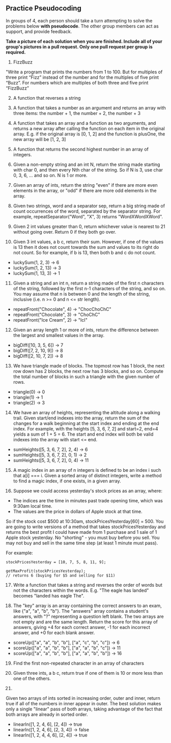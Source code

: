 ## Practice Pseudocoding

In groups of 4, each person should take a turn attempting to solve the problems below **with pseudocode**. The other group members can act as support, and provide feedback.

**Take a picture of each solution when you are finished. Include all of your group's pictures in a pull request. Only one pull request per group is required.**

1. FizzBuzz

  "Write a program that prints the numbers from 1 to 100. But for multiples of three print “Fizz” instead of the number and for the multiples of five print “Buzz”. For numbers which are multiples of both three and five print “FizzBuzz”

2. A function that reverses a string

3. A function that takes a number as an argument and returns an array with three items: the number + 1, the number + 2, the number + 3

4. A function that takes an array and a function as two arguments, and returns a new array after calling the function on each item in the original array. E.g. if the original array is [0, 1, 2] and the function is plusOne, the new array will be [1, 2, 3]

5. A function that returns the second highest number in an array of integers.

6. Given a non-empty string and an int N, return the string made starting with char 0, and then every Nth char of the string. So if N is 3, use char 0, 3, 6, ... and so on. N is 1 or more.

7. Given an array of ints, return the string "even" if there are more even elements in the array, or "odd" if there are more odd elements in the array.

8. Given two strings, word and a separator sep, return a big string made of count occurrences of the word, separated by the separator string. For example, repeatSeparator("Word", "X", 3) returns "WordXWordXWord".

9. Given 2 int values greater than 0, return whichever value is nearest to 21 without going over. Return 0 if they both go over.

10. Given 3 int values, a b c, return their sum. However, if one of the values is 13 then it does not count towards the sum and values to its right do not count. So for example, if b is 13, then both b and c do not count.

  - luckySum(1, 2, 3) -> 6
  - luckySum(1, 2, 13) -> 3
  - luckySum(1, 13, 3) -> 1

11. Given a string and an int n, return a string made of the first n characters of the string, followed by the first n-1 characters of the string, and so on. You may assume that n is between 0 and the length of the string, inclusive (i.e. n >= 0 and n <= str length).

  - repeatFront("Chocolate", 4) -> "ChocChoChC"
  - repeatFront("Chocolate", 3) -> "ChoChC"
  - repeatFront("Ice Cream", 2) -> "IcI"

12. Given an array length 1 or more of ints, return the difference between the largest and smallest values in the array.

  - bigDiff([10, 3, 5, 6]) -> 7
  - bigDiff([7, 2, 10, 9]) -> 8
  - bigDiff([2, 10, 7, 2]) -> 8

13. We have triangle made of blocks. The topmost row has 1 block, the next row down has 2 blocks, the next row has 3 blocks, and so on. Compute the total number of blocks in such a triangle with the given number of rows.

  - triangle(0) -> 0
  - triangle(1) -> 1
  - triangle(2) -> 3

14. We have an array of heights, representing the altitude along a walking trail. Given start/end indexes into the array, return the sum of the changes for a walk beginning at the start index and ending at the end index. For example, with the heights [5, 3, 6, 7, 2] and start=2, end=4 yields a sum of 1 + 5 = 6. The start and end index will both be valid indexes into the array with start <= end.

  - sumHeights([5, 3, 6, 7, 2], 2, 4) -> 6
  - sumHeights([5, 3, 6, 7, 2], 0, 1) -> 2
  - sumHeights([5, 3, 6, 7, 2], 0, 4) -> 11

15. A magic index in an array of n integers is defined to be an index i such that a[i] === i. Given a sorted array of distinct integers, write a method to find a magic index, if one exists, in a given array.

16. Suppose we could access yesterday's stock prices as an array, where:

  - The indices are the time in minutes past trade opening time, which was 9:30am local time.
  - The values are the price in dollars of Apple stock at that time.

  So if the stock cost $500 at 10:30am, stockPricesYesterday[60] = 500. You are going to write versions of a method that takes stockPricesYesterday and returns the best profit I could have made from 1 purchase and 1 sale of 1 Apple stock yesterday. No "shorting" - you must buy before you sell. You may not buy and sell in the same time step (at least 1 minute must pass).

  For example:

  ```
  stockPricesYesterday = [10, 7, 5, 8, 11, 9];

  getMaxProfit(stockPricesYesterday);
  // returns 6 (buying for $5 and selling for $11)
  ```

17. Write a function that takes a string and reverses the order of words but not the characters within the words. E.g. "The eagle has landed" becomes "landed has eagle The".

18. The "key" array is an array containing the correct answers to an exam, like {"a", "a", "b", "b"}. The "answers" array contains a student's answers, with "?" representing a question left blank. The two arrays are not empty and are the same length. Return the score for this array of answers, giving +4 for each correct answer, -1 for each incorrect answer, and +0 for each blank answer.
  - scoreUp(["a", "a", "b", "b"], ["a", "c", "b", "c"]) → 6
  - scoreUp(["a", "a", "b", "b"], ["a", "a", "b", "c"]) → 11
  - scoreUp(["a", "a", "b", "b"], ["a", "a", "b", "b"]) → 16

19. Find the first non-repeated character in an array of characters

20. Given three ints, a b c, return true if one of them is 10 or more less than one of the others.

21.
Given two arrays of ints sorted in increasing order, outer and inner, return true if all of the numbers in inner appear in outer. The best solution makes only a single "linear" pass of both arrays, taking advantage of the fact that both arrays are already in sorted order.

  - linearIn([1, 2, 4, 6], [2, 4]) → true
  - linearIn([1, 2, 4, 6], [2, 3, 4]) → false
  - linearIn([1, 2, 4, 4, 6], [2, 4]) → true
